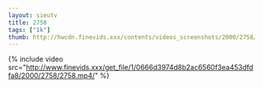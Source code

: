 ```yaml
--- 
layout: sieutv
title: 2758
tags: ["1k"]
thumb: http://hwcdn.finevids.xxx/contents/videos_screenshots/2000/2758/preview.mp4.jpg
---
```

{% include video src="http://www.finevids.xxx/get_file/1/0666d3974d8b2ac6560f3ea453dfdfa8/2000/2758/2758.mp4/" %} 
